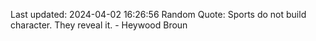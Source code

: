 Last updated: 2024-04-02 16:26:56
Random Quote: Sports do not build character. They reveal it. - Heywood Broun